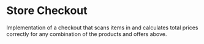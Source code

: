 # Store Checkout

Implementation of a checkout that scans items in and calculates total prices
correctly for any combination of the products and offers above.
